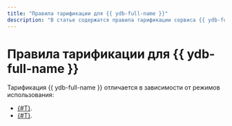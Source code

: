 ```yaml
---
title: "Правила тарификации для {{ ydb-full-name }}"
description: "В статье содержатся правила тарификации сервиса {{ ydb-full-name }}."
---
```


# Правила тарификации для {{ ydb-full-name }}


Тарификация {{ ydb-full-name }} отличается в зависимости от режимов использования:

* [{#T}](serverless.md).
* [{#T}](dedicated.md).
